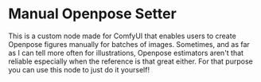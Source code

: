 # Manual Openpose Setter

This is a custom node made for ComfyUI that enables users to create Openpose figures manually for batches of images.
Sometimes, and as far as I can tell more often for illustrations, Openpose estimators aren't that reliable especially when
the reference is that great either. For that purpose you can use this node to just do it yourself!
